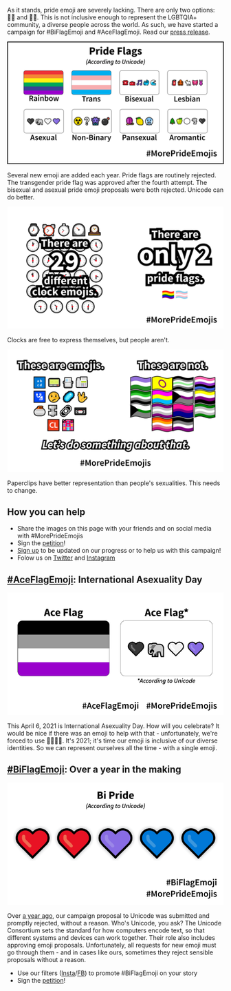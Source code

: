 As it stands, pride emoji are severely lacking. There are only two options: 🏳️‍🌈 and 🏳️‍⚧️. This is not inclusive enough to represent the LGBTQIA+ community, a diverse people across the world. As such, we have started a campaign for #BiFlagEmoji and #AceFlagEmoji. Read our [press release](files/press-release.pdf).

![Pride Flags, according to Unicode](images/AccordingToUnicode/Large/FlagsAccordingToUnicode-Compare.png)

Several new emoji are added each year. Pride flags are routinely rejected. The transgender pride flag was approved after the fourth attempt. The bisexual and asexual pride emoji proposals were both rejected. Unicode can do better.

![There are 29 different clock emoji and only 2 pride flag emoji](images/AccordingToUnicode/Large/FlagsAccordingToUnicode-25.png)

Clocks are free to express themselves, but people aren't. 

![Comparing existing emoji to pride flags](images/AccordingToUnicode/Large/FlagsAccordingToUnicode-68.png)

Paperclips have better representation than people's sexualities. This needs to change.

## How you can help
- Share the images on this page with your friends and on social media with #MorePrideEmojis
- Sign the [petition](https://www.change.org/p/pride-flag-emojis)!
- [Sign up](https://forms.gle/Tu7iHNTucw6rH4Tq6) to be updated on our progress or to help us with this campaign!
- Folow us on [Twitter](https://twitter.com/moreprideemojis) and [Instagram](https://www.instagram.com/moreprideemojis/) 

## [#AceFlagEmoji](flags/asexual.html): International Asexuality Day

![The Ace Flag, according to Unicode](images/AccordingToUnicode/Medium/FlagsAccordingToUnicode-AceSxS.png)

This April 6, 2021 is International Asexuality Day. How will you celebrate? It would be nice if there was an emoji to help with that - unfortunately, we're forced to use 🖤🐘🤍💜. It's 2021; it's time our emoji is inclusive of our diverse identities. So we can represent ourselves all the time - with a single emoji.

## [#BiFlagEmoji](flags/bisexual.html): Over a year in the making

![The Bi Flag, according to Unicode](images/AccordingToUnicode/Medium/FlagsAccordingToUnicode-Bi2.png)

Over [a year ago](https://tannermarino.com/2020/bisexual-pride-flag-emoji-proposal/), our campaign proposal to Unicode was submitted and promptly rejected, without a reason. Who's Unicode, you ask? The Unicode Consortium sets the standard for how computers encode text, so that different systems and devices can work together. Their role also includes approving emoji proposals. Unfortunately, all requests for new emoji must go through them - and in cases like ours, sometimes they reject sensible proposals without a reason.
- Use our filters ([Insta](https://www.instagram.com/ar/827309184482321/)/[FB](https://www.facebook.com/fbcameraeffects/tryit/827309184482321/)) to promote #BiFlagEmoji on your story
- Sign the [petition](https://change.org/biflagemoji)!
